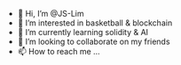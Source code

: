 - 👋 Hi, I’m @JS-Lim
- 👀 I’m interested in basketball & blockchain
- 🌱 I’m currently learning solidity & AI
- 💞️ I’m looking to collaborate on my friends
- 📫 How to reach me ...

<!---
JS-Lim/JS-Lim is a ✨ special ✨ repository because its `README.md` (this file) appears on your GitHub profile.
You can click the Preview link to take a look at your changes.
--->
